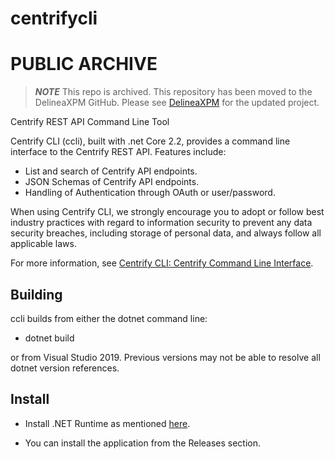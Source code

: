 # centrifycli

# PUBLIC ARCHIVE

> ***NOTE***
> This repo is archived.
> This repository has been moved to the DelineaXPM GitHub. Please see [DelineaXPM](https://github.com/DelineaXPM/CentrifyCLI) for the updated project.

Centrify REST API Command Line Tool

Centrify CLI (ccli), built with .net Core 2.2, provides a command line interface to the Centrify REST API. Features include:
* List and search of Centrify API endpoints.
* JSON Schemas of Centrify API endpoints.
* Handling of Authentication through OAuth or user/password.

When using Centrify CLI, we strongly encourage you to adopt or follow best industry practices with regard to information security to prevent any data security breaches, including storage of personal data, and always follow all applicable laws.

For more information, see [Centrify CLI: Centrify Command Line Interface](https://github.com/centrify/centrifycli/wiki/Centrify-CLI:-Centrify-Command-Line-Interface).


## Building

ccli builds from either the dotnet command line:
* dotnet build

or from Visual Studio 2019.  Previous versions may not be able to resolve all dotnet version references.

## Install

* Install .NET Runtime as mentioned [here](https://docs.microsoft.com/en-us/dotnet/core/install/).

* You can install the application from the Releases section.

